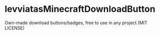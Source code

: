 # levviatasMinecraftDownloadButton
Own-made download buttons/badges, free to use in any project (MIT LICENSE)
